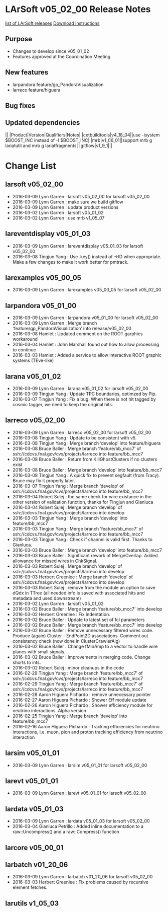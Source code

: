 LArSoft v05_02_00 Release Notes
======================================================================

[list of LArSoft releases](LArSoft_release_list)
[Download instructions](http://scisoft.fnal.gov/scisoft/bundles/larsoft/v05_02_00/larsoft-v05_02_00.html)

Purpose
--------------------

-   Changes to develop since v05_01_02
-   Features approved at the Coordination Meeting

New features
------------------------------

-   larpandora feature/gp_PandoraVisualization
-   larreco feature/higuera

Bug fixes
------------------------

Updated dependencies
----------------------------------------------

||
|Product|Version|Qualifiers|Notes|
|cetbuildtools|v4_18_04||use -isystem \$BOOST_INC instead of -I \$BOOST_INC|
|mrb|v1_06_01||support mrb g lariatutil and mrb g lariatfragments|
|gitflow|v1_9_1|||

Change List
============================

larsoft v05_02_00
------------------------------------------

-   2016-03-09 Lynn Garren : larsoft v05_02_00 for larsoft v05_02_00
-   2016-03-09 Lynn Garren : make sure we build gitflow
-   2016-03-09 Lynn Garren : update product versions
-   2016-03-02 Lynn Garren : larsoft v05_01_02
-   2016-03-02 Lynn Garren : use mrb v1_05_07

lareventdisplay v05_01_03
----------------------------------------------------------

-   2016-03-09 Lynn Garren : lareventdisplay v05_01_03 for larsoft v05_02_00
-   2016-03-08 Tingjun Yang : Use .key() instead of -\>ID when appropriate. Make a few changes to make it work better for pmtrack.

larexamples v05_00_05
--------------------------------------------------

-   2016-03-09 Lynn Garren : larexamples v05_00_05 for larsoft v05_02_00

larpandora v05_01_00
------------------------------------------------

-   2016-03-09 Lynn Garren : larpandora v05_01_00 for larsoft v05_02_00
-   2016-03-09 Lynn Garren : Merge branch ‘feature/gp_PandoraVisualization’ into release/v05_02_00
-   2016-03-08 Hamlet : Updated comment on the ROOT garphics workaround
-   2016-03-04 Hamlet : John Marshall found out how to allow processing to continue
-   2016-03-03 Hamlet : Added a service to allow interactive ROOT graphic systems (TEve-like)

larana v05_01_02
----------------------------------------

-   2016-03-09 Lynn Garren : larana v05_01_02 for larsoft v05_02_00
-   2016-03-09 Tingjun Yang : Update TPC boundaries, optimzed by Pip.
-   2016-03-07 Tingjun Yang : Fix a bug. When there is not hit tagged by cosmic tagger, we need to keep the original hits.

larreco v05_02_00
------------------------------------------

-   2016-03-09 Lynn Garren : larreco v05_02_00 for larsoft v05_02_00
-   2016-03-08 Tingjun Yang : Update to be consistent with v5.
-   2016-03-08 Tingjun Yang : Merge branch ‘develop’ into feature/higuera
-   2016-03-08 Bruce Baller : Merge branch ‘feature/bb_mcc7’ of ssh://cdcvs.fnal.gov/cvs/projects/larreco into feature/bb_mcc7
-   2016-03-08 Bruce Baller : Return from KillGhostClusters if no clusters exist
-   2016-03-08 Bruce Baller : Merge branch ‘develop’ into feature/bb_mcc7
-   2016-03-08 Tingjun Yang : A quick fix to prevent segfault (from Tracy). Bruce may fix it properly later.
-   2016-03-07 Tingjun Yang : Merge branch ‘develop’ of ssh://cdcvs.fnal.gov/cvs/projects/larreco into feature/bb_mcc7
-   2016-03-04 Robert Sulej : the same check for wire existance in the other version of validation function, thanks for Tingjun and Gianluca
-   2016-03-04 Robert Sulej : Merge branch ‘develop’ of ssh://cdcvs.fnal.gov/cvs/projects/larreco into develop
-   2016-03-03 Tingjun Yang : Merge branch ‘develop’ into feature/bb_mcc7
-   2016-03-03 Tingjun Yang : Merge branch ‘feature/bb_mcc7’ of ssh://cdcvs.fnal.gov/cvs/projects/larreco into feature/bb_mcc7
-   2016-03-03 Tingjun Yang : Check if channel is valid first. Thanks to Gianluca.
-   2016-03-03 Bruce Baller : Merge branch ‘develop’ into feature/bb_mcc7
-   2016-03-03 Bruce Baller : Significant rework of MergeOverlap. Added allowance for missed wires in ChkSignal.
-   2016-03-03 Robert Sulej : Merge branch ‘develop’ of ssh://cdcvs.fnal.gov/cvs/projects/larreco into develop
-   2016-03-03 Herbert Greenlee : Merge branch ‘develop’ of ssh://cdcvs.fnal.gov/cvs/projects/larreco into develop
-   2016-03-03 Robert Sulej : remove from the module an option to save dQdx in TTree (all needed info is saved with associated hits and metadata and used downstream)
-   2016-03-02 Lynn Garren : larsoft v05_01_02
-   2016-03-02 Bruce Baller : Merge branch ‘feature/bb_mcc7’ into develop
-   2016-03-02 Herbert Greenlee : Fix indentation.
-   2016-03-02 Bruce Baller : Update to latest set of fcl parameters
-   2016-03-02 Bruce Baller : Merge branch ‘feature/bb_mcc7’ into develop
-   2016-03-02 Bruce Baller : Remove unnecessary filtered wires code. Produce (again) Cluster - EndPoint2D associations. Comment out consistency check (now done in ClusterCrawlerAlg)
-   2016-03-02 Bruce Baller : Change fMinAmp to a vector to handle wire planes with small signals.
-   2016-03-02 Bruce Baller : Improvements in merging code. Change shorts to ints.
-   2016-03-02 Robert Sulej : minor cleanups in the code
-   2016-02-29 Tingjun Yang : Merge branch ‘feature/bb_mcc7’ of ssh://cdcvs.fnal.gov/cvs/projects/larreco into feature/bb_mcc7
-   2016-02-29 Tingjun Yang : Merge branch ‘feature/bb_mcc7’ of ssh://cdcvs.fnal.gov/cvs/projects/larreco into feature/bb_mcc7
-   2016-02-28 Aaron Higuera Pichardo : remove unnecessary pointer
-   2016-02-27 Aaron Higuera Pichardo : Shower Eff module update
-   2016-02-26 Aaron Higuera Pichardo : Shower efficiency module for neutrino interactions. Alpha version
-   2016-02-25 Tingjun Yang : Merge branch ‘develop’ into feature/bb_mcc7
-   2016-02-16 Aaron Higuera Pichardo : Tracking efficiencies for neutrino interactions, i.e. muon, pion and proton tracking efficiency from neutrino interaction

larsim v05_01_01
----------------------------------------

-   2016-03-09 Lynn Garren : larsim v05_01_01 for larsoft v05_02_00

larevt v05_01_01
----------------------------------------

-   2016-03-09 Lynn Garren : larevt v05_01_01 for larsoft v05_02_00

lardata v05_01_03
------------------------------------------

-   2016-03-09 Lynn Garren : lardata v05_01_03 for larsoft v05_02_00
-   2016-03-04 Gianluca Petrillo : Added inline documentation to a raw::Uncompress() and a raw::Compress() function

larcore v05_00_01
------------------------------------------

larbatch v01_20_06
--------------------------------------------

-   2016-03-09 Lynn Garren : larbatch v01_20_06 for larsoft v05_02_00
-   2016-03-03 Herbert Greenlee : Fix problems caused by recursive element fetches.

larutils v1_05_03
------------------------------------------

